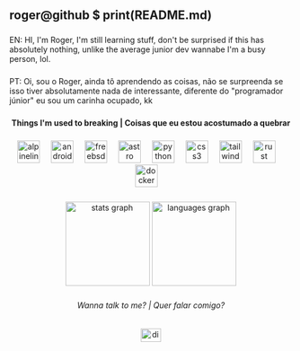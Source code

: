 <br clear="both">

<h2 align="left">roger@github $ print(README.md)</h2>

###

<p align="left">EN: HI, I'm Roger, I'm still learning stuff, don't be surprised if this has absolutely nothing, unlike the average junior dev wannabe I'm a busy person, lol.</p>

###

<p align="left">PT: Oi, sou o Roger, ainda tô aprendendo as coisas, não se surpreenda se isso tiver absolutamente nada de interessante, diferente do "programador júnior" eu sou um carinha ocupado, kk</p>

###

<h4 align="center">Things I'm used to breaking | Coisas que eu estou acostumado a quebrar</h4>

###

<div align="center">
  <img src="https://cdn.simpleicons.org/alpinelinux/0D597F" height="40" alt="alpinelinux logo"  />
  <img width="12" />
  <img src="https://cdn.jsdelivr.net/gh/devicons/devicon/icons/android/android-original.svg" height="40" alt="android logo"  />
  <img width="12" />
  <img src="https://cdn.simpleicons.org/freebsd/AB2B28" height="40" alt="freebsd logo"  />
  <img width="12" />
  <img src="https://skillicons.dev/icons?i=astro" height="40" alt="astro logo"  />
  <img width="12" />
  <img src="https://skillicons.dev/icons?i=py" height="40" alt="python logo"  />
  <img width="12" />
  <img src="https://skillicons.dev/icons?i=css" height="40" alt="css3 logo"  />
  <img width="12" />
  <img src="https://skillicons.dev/icons?i=tailwind" height="40" alt="tailwindcss logo"  />
  <img width="12" />
  <img src="https://skillicons.dev/icons?i=rust" height="40" alt="rust logo"  />
  <img width="12" />
  <img src="https://skillicons.dev/icons?i=docker" height="40" alt="docker logo"  />
  <img width="12" />
</div>

###

<div align="center">
  <img src="https://github-readme-stats.vercel.app/api?username=rogerdotsh&hide_title=false&hide_rank=false&show_icons=true&include_all_commits=true&count_private=true&disable_animations=false&theme=dracula&locale=en&hide_border=false&order=1" height="150" alt="stats graph"  />
  <img src="https://github-readme-stats.vercel.app/api/top-langs?username=rogerdotsh&locale=en&hide_title=false&layout=compact&card_width=320&langs_count=5&theme=dracula&hide_border=false&order=2" height="150" alt="languages graph"  />
</div>

###

<h6 align="center">Wanna talk to me? | Quer falar comigo?</h6>

###

<div align="center">
  <a href="https://discordapp.com/users/1259873027362127945" target="_blank">
    <img src="https://raw.githubusercontent.com/maurodesouza/profile-readme-generator/master/src/assets/icons/social/discord/default.svg" width="36" height="24" alt="discord logo"  />
  </a>
</div>

###

